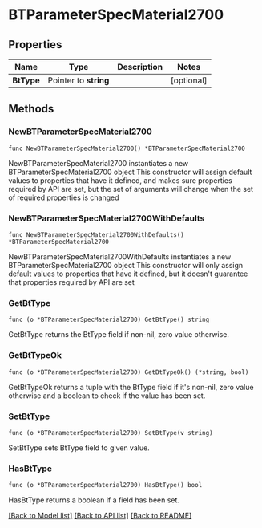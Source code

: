 # BTParameterSpecMaterial2700

## Properties

Name | Type | Description | Notes
------------ | ------------- | ------------- | -------------
**BtType** | Pointer to **string** |  | [optional] 

## Methods

### NewBTParameterSpecMaterial2700

`func NewBTParameterSpecMaterial2700() *BTParameterSpecMaterial2700`

NewBTParameterSpecMaterial2700 instantiates a new BTParameterSpecMaterial2700 object
This constructor will assign default values to properties that have it defined,
and makes sure properties required by API are set, but the set of arguments
will change when the set of required properties is changed

### NewBTParameterSpecMaterial2700WithDefaults

`func NewBTParameterSpecMaterial2700WithDefaults() *BTParameterSpecMaterial2700`

NewBTParameterSpecMaterial2700WithDefaults instantiates a new BTParameterSpecMaterial2700 object
This constructor will only assign default values to properties that have it defined,
but it doesn't guarantee that properties required by API are set

### GetBtType

`func (o *BTParameterSpecMaterial2700) GetBtType() string`

GetBtType returns the BtType field if non-nil, zero value otherwise.

### GetBtTypeOk

`func (o *BTParameterSpecMaterial2700) GetBtTypeOk() (*string, bool)`

GetBtTypeOk returns a tuple with the BtType field if it's non-nil, zero value otherwise
and a boolean to check if the value has been set.

### SetBtType

`func (o *BTParameterSpecMaterial2700) SetBtType(v string)`

SetBtType sets BtType field to given value.

### HasBtType

`func (o *BTParameterSpecMaterial2700) HasBtType() bool`

HasBtType returns a boolean if a field has been set.


[[Back to Model list]](../README.md#documentation-for-models) [[Back to API list]](../README.md#documentation-for-api-endpoints) [[Back to README]](../README.md)


